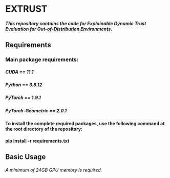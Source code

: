 # EXTRUST
##### This repository contains the code for Explainable Dynamic Trust Evaluation for Out-of-Distribution Environments.

## Requirements
### Main package requirements:
##### CUDA == 11.1
##### Python == 3.8.12
##### PyTorch == 1.9.1
##### PyTorch-Geometric == 2.0.1
#### To install the complete required packages, use the following command at the root directory of the repository:
#### pip install -r requirements.txt

## Basic Usage
###### A minimum of 24GB GPU memory is required.
